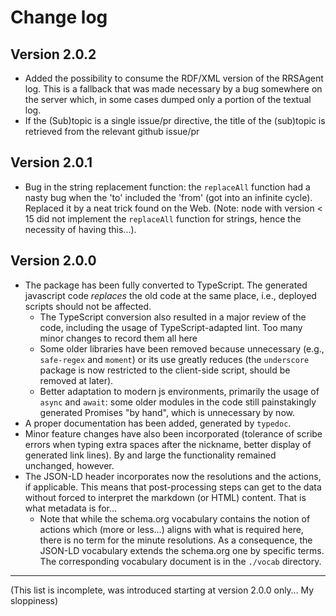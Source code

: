 # Change log

## Version 2.0.2

* Added the possibility to consume the RDF/XML version of the RRSAgent log. This is a fallback that was made necessary by a bug somewhere on the server which, in some cases dumped only a portion of the textual log.
* If the (Sub)topic is a single issue/pr directive, the title of the (sub)topic is retrieved from the relevant github issue/pr

## Version 2.0.1

* Bug in the string replacement function: the `replaceAll` function had a nasty bug when the 'to' included the 'from' (got into an infinite cycle). Replaced it by a neat trick found on the Web. (Note: node with version < 15 did not implement the `replaceAll` function for strings, hence the necessity of having this...).


## Version 2.0.0

* The package has been fully converted to TypeScript. The generated javascript code _replaces_ the old code at the same place, i.e., deployed scripts should not be affected.
  * The TypeScript conversion also resulted in a major review of the code, including the usage of TypeScript-adapted lint. Too many minor changes to record them all here
  * Some older libraries have been removed because unnecessary (e.g., `safe-regex` and `moment`) or its use greatly reduces (the `underscore` package is now restricted to the client-side script, should be removed at later).
  * Better adaptation to modern js environments, primarily the usage of `async` and `await`: some older modules in the code still painstakingly generated Promises "by hand", which is unnecessary by now.
* A proper documentation has been added, generated by `typedoc`.
* Minor feature changes have also been incorporated (tolerance of scribe errors when typing extra spaces after the nickname, better display of generated link lines). By and large the functionality remained unchanged, however.
* The JSON-LD header incorporates now the resolutions and the actions, if applicable. This means that post-processing steps can get to the data without forced to interpret the markdown (or HTML) content. That is what metadata is for…
  * Note that while the schema.org vocabulary contains the notion of actions which (more or less…) aligns with what is required here, there is no term for the minute resolutions. As a consequence, the JSON-LD vocabulary extends the schema.org one by specific terms. The corresponding vocabulary document is in the `./vocab` directory.


---

(This list is incomplete, was introduced starting at version 2.0.0 only… My sloppiness)
